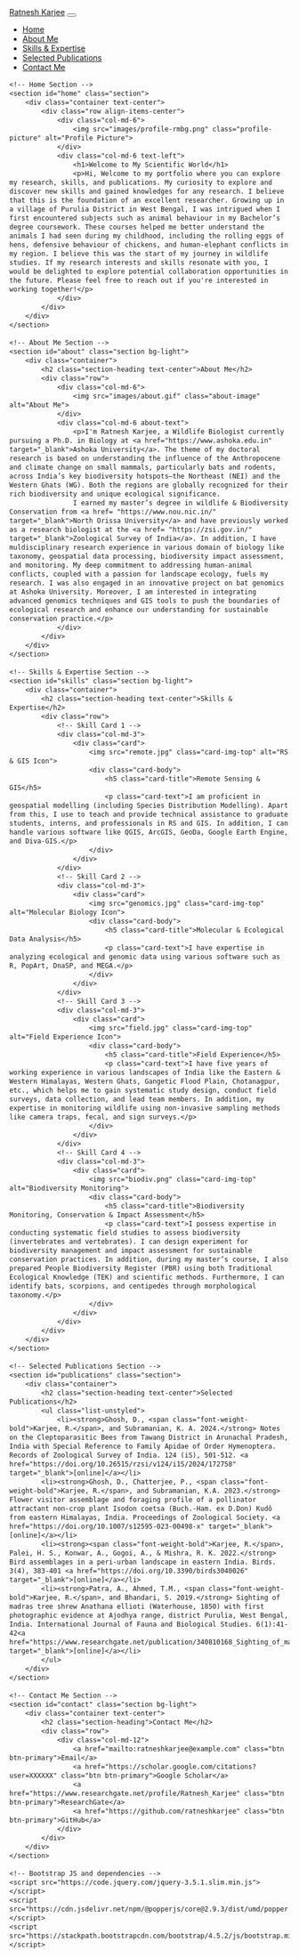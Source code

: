 <html lang="en">
<head>
    <meta charset="UTF-8">
    <meta name="viewport" content="width=device-width, initial-scale=1.0">
    <!-- Bootstrap CSS -->
    <link rel="stylesheet" href="https://stackpath.bootstrapcdn.com/bootstrap/4.5.2/css/bootstrap.min.css">
    <!-- Custom CSS -->
    <link rel="stylesheet" href="styles.css">
    <style>
        /* Custom styles for the portfolio */
        .profile-picture {
            width: 200px;
            height: auto;
            border-radius: 10px;
        }
        .about-image {
            width: 100%;
            height: auto;
            max-width: 600px;
            border: 5px solid #ddd;
        }
        .about-text {
            text-align: justify;
        }
    </style>
</head>
<body>
    <!-- Navigation Bar -->
    <nav class="navbar navbar-expand-lg navbar-dark bg-dark">
        <a class="navbar-brand" href="#">Ratnesh Karjee</a>
        <button class="navbar-toggler" type="button" data-toggle="collapse" data-target="#navbarNav" aria-controls="navbarNav" aria-expanded="false" aria-label="Toggle navigation">
            <span class="navbar-toggler-icon"></span>
        </button>
        <div class="collapse navbar-collapse" id="navbarNav">
            <ul class="navbar-nav">
                <li class="nav-item">
                    <a class="nav-link" href="#home">Home</a>
                </li>
                <li class="nav-item">
                    <a class="nav-link" href="#about">About Me</a>
                </li>
                <li class="nav-item">
                    <a class="nav-link" href="#skills">Skills & Expertise</a>
                </li>
                <li class="nav-item">
                    <a class="nav-link" href="#publications">Selected Publications</a>
                </li>
                <li class="nav-item">
                    <a class="nav-link" href="#contact">Contact Me</a>
                </li>
            </ul>
        </div>
    </nav>

    <!-- Home Section -->
    <section id="home" class="section">
        <div class="container text-center">
            <div class="row align-items-center">
                <div class="col-md-6">
                    <img src="images/profile-rmbg.png" class="profile-picture" alt="Profile Picture">
                </div>
                <div class="col-md-6 text-left">
                    <h1>Welcome to My Scientific World</h1>
                    <p>Hi, Welcome to my portfolio where you can explore my research, skills, and publications. My curiosity to explore and discover new skills and gained knowledges for any research. I believe that this is the foundation of an excellent researcher. Growing up in a village of Purulia District in West Bengal, I was intrigued when I first encountered subjects such as animal behaviour in my Bachelor’s degree coursework. These courses helped me better understand the animals I had seen during my childhood, including the rolling eggs of hens, defensive behaviour of chickens, and human-elephant conflicts in my region. I believe this was the start of my journey in wildlife studies. If my research interests and skills resonate with you, I would be delighted to explore potential collaboration opportunities in the future. Please feel free to reach out if you're interested in working together!</p>
                </div>
            </div>
        </div>
    </section>

    <!-- About Me Section -->
    <section id="about" class="section bg-light">
        <div class="container">
            <h2 class="section-heading text-center">About Me</h2>
            <div class="row">
                <div class="col-md-6">
                    <img src="images/about.gif" class="about-image" alt="About Me">
                </div>
                <div class="col-md-6 about-text">
                    <p>I'm Ratnesh Karjee, a Wildlife Biologist currently pursuing a Ph.D. in Biology at <a href="https://www.ashoka.edu.in" target="_blank">Ashoka University</a>. The theme of my doctoral research is based on understanding the influence of the Anthropocene and climate change on small mammals, particularly bats and rodents, across India’s key biodiversity hotspots—the Northeast (NEI) and the Western Ghats (WG). Both the regions are globally recognized for their rich biodiversity and unique ecological significance.
                    I earned my master’s degree in wildlife & Biodiversity Conservation from <a href= "https://www.nou.nic.in/" target="_blank">North Orissa University</a> and have previously worked as a research biologist at the <a href= "https://zsi.gov.in/" target="_blank">Zoological Survey of India</a>. In addition, I have muldisciplinary research experience in various domain of biology like taxonomy, geospatial data processing, biodiversity impact assessment, and monitoring. My deep commitment to addressing human-animal conflicts, coupled with a passion for landscape ecology, fuels my research. I was also engaged in an innovative project on bat genomics at Ashoka University. Moreover, I am interested in integrating advanced genomics techniques and GIS tools to push the boundaries of ecological research and enhance our understanding for sustainable conservation practice.</p>
                </div>
            </div>
        </div>
    </section>

    <!-- Skills & Expertise Section -->
    <section id="skills" class="section bg-light">
        <div class="container">
            <h2 class="section-heading text-center">Skills & Expertise</h2>
            <div class="row">
                <!-- Skill Card 1 -->
                <div class="col-md-3">
                    <div class="card">
                        <img src="remote.jpg" class="card-img-top" alt="RS & GIS Icon">
                        <div class="card-body">
                            <h5 class="card-title">Remote Sensing & GIS</h5>
                            <p class="card-text">I am proficient in geospatial modelling (including Species Distribution Modelling). Apart from this, I use to teach and provide technical assistance to graduate students, interns, and professionals in RS and GIS. In addition, I can handle various software like QGIS, ArcGIS, GeoDa, Google Earth Engine, and Diva-GIS.</p>
                        </div>
                    </div>
                </div>
                <!-- Skill Card 2 -->
                <div class="col-md-3">
                    <div class="card">
                        <img src="genomics.jpg" class="card-img-top" alt="Molecular Biology Icon">
                        <div class="card-body">
                            <h5 class="card-title">Molecular & Ecological Data Analysis</h5>
                            <p class="card-text">I have expertise in analyzing ecological and genomic data using various software such as R, PopArt, DnaSP, and MEGA.</p>
                        </div>
                    </div>
                </div>
                <!-- Skill Card 3 -->
                <div class="col-md-3">
                    <div class="card">
                        <img src="field.jpg" class="card-img-top" alt="Field Experience Icon">
                        <div class="card-body">
                            <h5 class="card-title">Field Experience</h5>
                            <p class="card-text">I have five years of working experience in various landscapes of India like the Eastern & Western Himalayas, Western Ghats, Gangetic Flood Plain, Chotanagpur, etc., which helps me to gain systematic study design, conduct field surveys, data collection, and lead team members. In addition, my expertise in monitoring wildlife using non-invasive sampling methods like camera traps, fecal, and sign surveys.</p>
                        </div>
                    </div>
                </div>
                <!-- Skill Card 4 -->
                <div class="col-md-3">
                    <div class="card">
                        <img src="biodiv.png" class="card-img-top" alt="Biodiversity Monitoring">
                        <div class="card-body">
                            <h5 class="card-title">Biodiversity Monitoring, Conservation & Impact Assessment</h5>
                            <p class="card-text">I possess expertise in conducting systematic field studies to assess biodiversity (invertebrates and vertebrates). I can design experiment for biodiversity management and impact assessment for sustainable conservation practices. In addition, during my master’s course, I also prepared People Biodiversity Register (PBR) using both Traditional Ecological Knowledge (TEK) and scientific methods. Furthermore, I can identify bats, scorpions, and centipedes through morphological taxonomy.</p>
                        </div>
                    </div>
                </div>
            </div>
        </div>
    </section>

    <!-- Selected Publications Section -->
    <section id="publications" class="section">
        <div class="container">
            <h2 class="section-heading text-center">Selected Publications</h2>
            <ul class="list-unstyled">
                <li><strong>Ghosh, D., <span class="font-weight-bold">Karjee, R.</span>, and Subramanian, K. A. 2024.</strong> Notes on the Cleptoparasitic Bees from Tawang District in Arunachal Pradesh, India with Special Reference to Family Apidae of Order Hymenoptera. Records of Zoological Survey of India. 124 (iS), 501-512. <a href="https://doi.org/10.26515/rzsi/v124/i1S/2024/172758" target="_blank">[online]</a></li>
            <li><strong>Ghosh, D., Chatterjee, P., <span class="font-weight-bold">Karjee, R.</span>, and Subramanian, K.A. 2023.</strong> Flower visitor assemblage and foraging profile of a pollinator attractant non-crop plant Isodon coetsa (Buch.-Ham. ex D.Don) Kudô from eastern Himalayas, India. Proceedings of Zoological Society. <a href="https://doi.org/10.1007/s12595-023-00498-x" target="_blank">[online]</a></li>
            <li><strong><span class="font-weight-bold">Karjee, R.</span>, Palei, H. S., Konwar, A., Gogoi, A., & Mishra, R. K. 2022.</strong> Bird assemblages in a peri-urban landscape in eastern India. Birds. 3(4), 383-401 <a href="https://doi.org/10.3390/birds3040026" target="_blank">[online]</a></li>
            <li><strong>Patra, A., Ahmed, T.M., <span class="font-weight-bold">Karjee, R.</span>, and Bhandari, S. 2019.</strong> Sighting of madras tree shrew Anathana ellioti (Waterhouse, 1850) with first photographic evidence at Ajodhya range, district Purulia, West Bengal, India. International Journal of Fauna and Biological Studies. 6(1):41-42<a href="https://www.researchgate.net/publication/340810168_Sighting_of_madras_tree_shrew_Anathana_ellioti_Waterhouse_1850_with_first_photographic_evidence_at_Ajodhya_range_district_Purulia_West_Bengal_India" target="_blank">[online]</a></li>
            </ul>
        </div>
    </section>

    <!-- Contact Me Section -->
    <section id="contact" class="section bg-light">
        <div class="container text-center">
            <h2 class="section-heading">Contact Me</h2>
            <div class="row">
                <div class="col-md-12">
                    <a href="mailto:ratneshkarjee@example.com" class="btn btn-primary">Email</a>
                    <a href="https://scholar.google.com/citations?user=XXXXXX" class="btn btn-primary">Google Scholar</a>
                    <a href="https://www.researchgate.net/profile/Ratnesh_Karjee" class="btn btn-primary">ResearchGate</a>
                    <a href="https://github.com/ratneshkarjee" class="btn btn-primary">GitHub</a>
                </div>
            </div>
        </div>
    </section>

    <!-- Bootstrap JS and dependencies -->
    <script src="https://code.jquery.com/jquery-3.5.1.slim.min.js"></script>
    <script src="https://cdn.jsdelivr.net/npm/@popperjs/core@2.9.3/dist/umd/popper.min.js"></script>
    <script src="https://stackpath.bootstrapcdn.com/bootstrap/4.5.2/js/bootstrap.min.js"></script>
</body>
</html>
